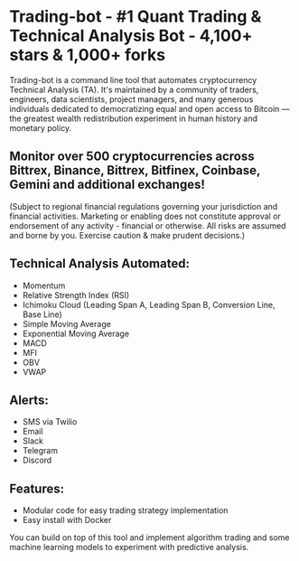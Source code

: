 # Trading-bot - #1 Quant Trading & Technical Analysis Bot - 4,100+ stars & 1,000+ forks

Trading-bot is a command line tool that automates cryptocurrency Technical Analysis (TA). It's maintained by a community of traders, engineers, data scientists, project managers, and many generous individuals dedicated to democratizing equal and open access to Bitcoin — the greatest wealth redistribution experiment in human history and monetary policy.

## Monitor over 500 cryptocurrencies across Bittrex, Binance, Bittrex, Bitfinex, Coinbase, Gemini and additional exchanges!

(Subject to regional financial regulations governing your jurisdiction and financial activities. Marketing or enabling does not constitute approval or endorsement of any activity - financial or otherwise. All risks are assumed and borne by you. Exercise caution & make prudent decisions.)

## Technical Analysis Automated:

- Momentum
- Relative Strength Index (RSI)
- Ichimoku Cloud (Leading Span A, Leading Span B, Conversion Line, Base Line)
- Simple Moving Average
- Exponential Moving Average
- MACD
- MFI
- OBV
- VWAP

## Alerts:

- SMS via Twilio
- Email
- Slack
- Telegram
- Discord

## Features:

- Modular code for easy trading strategy implementation
- Easy install with Docker

You can build on top of this tool and implement algorithm trading and some machine learning models to experiment with predictive analysis.
